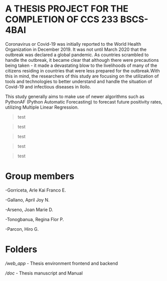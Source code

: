 # A THESIS PROJECT FOR THE COMPLETION OF CCS 233 BSCS-4BAI

Coronavirus or Covid-19 was initially reported to the World Health Organization in December 2019. It was not until March 2020 that the outbreak was declared a global pandemic. As countries scrambled to handle the outbreak, it became clear that although there were precautions being taken - it made a devastating blow to the livelihoods of many of the citizens residing in countries that were less prepared for the outbreak.With this in mind, the researchers of this study are focusing on the utilization of tools and technologies to better understand and handle the situation of Covid-19 and infectious diseases in Iloilo.

This study generally aims to make use of newer algorithms such as PythonAF (Python Automatic Forecasting) to forecast future positivity rates, utilizing Multiple Linear Regression.

>test

>test

>test

>test

>test

<h1> Group members </h1>

-Gorriceta, Arle Kai Franco E.

-Gallano, April Joy N.

-Arseno, Joan Marie D.

-Tonogbanua, Regina Flor P.

-Parcon, Hiro G.

<h1> Folders </h1>

*/web_app* - Thesis environment frontend and backend

*/doc* - Thesis manuscript and Manual



